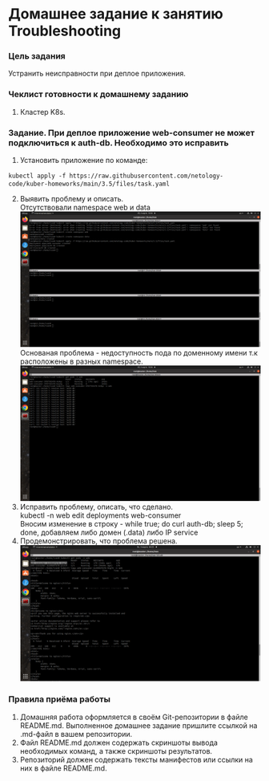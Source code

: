 # Домашнее задание к занятию Troubleshooting

### Цель задания

Устранить неисправности при деплое приложения.

### Чеклист готовности к домашнему заданию

1. Кластер K8s.

### Задание. При деплое приложение web-consumer не может подключиться к auth-db. Необходимо это исправить

1. Установить приложение по команде:
```shell
kubectl apply -f https://raw.githubusercontent.com/netology-code/kuber-homeworks/main/3.5/files/task.yaml
```
2. Выявить проблему и описать.      
Отсутствовали namespace web и data     
![Image alt](https://github.com/IvanSKorobkov/kuber-homeworks/blob/main/3.5/%D0%A1%D0%BD%D0%B8%D0%BC%D0%BE%D0%BA%20%D1%8D%D0%BA%D1%80%D0%B0%D0%BD%D0%B0%20%D0%BE%D1%82%202024-03-02%2010-02-40.png)    
Основаная проблема - недоступность пода по доменному имени т.к расположены в разных namespace.
![Image alt](https://github.com/IvanSKorobkov/kuber-homeworks/blob/main/3.5/%D0%A1%D0%BD%D0%B8%D0%BC%D0%BE%D0%BA%20%D1%8D%D0%BA%D1%80%D0%B0%D0%BD%D0%B0%20%D0%BE%D1%82%202024-03-02%2010-05-40.png)
3. Исправить проблему, описать, что сделано.      
kubectl -n web edit deployments web-consumer      
Вносим изменение в строку - while true; do curl auth-db; sleep 5; done, добавляем либо домен (.data) либо IP service
4. Продемонстрировать, что проблема решена.
![Image alt](https://github.com/IvanSKorobkov/kuber-homeworks/blob/main/3.5/%D0%A1%D0%BD%D0%B8%D0%BC%D0%BE%D0%BA%20%D1%8D%D0%BA%D1%80%D0%B0%D0%BD%D0%B0%20%D0%BE%D1%82%202024-03-03%2004-25-38.png)

### Правила приёма работы

1. Домашняя работа оформляется в своём Git-репозитории в файле README.md. Выполненное домашнее задание пришлите ссылкой на .md-файл в вашем репозитории.
2. Файл README.md должен содержать скриншоты вывода необходимых команд, а также скриншоты результатов.
3. Репозиторий должен содержать тексты манифестов или ссылки на них в файле README.md.
